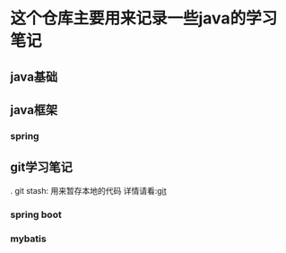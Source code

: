 # 这个仓库主要用来记录一些java的学习笔记

## java基础

## java框架

### spring


## git学习笔记
. git stash: 用来暂存本地的代码
详情请看:[git](./git.md)


### spring boot

### mybatis


